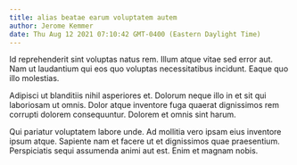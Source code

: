 ```yaml
---
title: alias beatae earum voluptatem autem
author: Jerome Kemmer
date: Thu Aug 12 2021 07:10:42 GMT-0400 (Eastern Daylight Time)
---
```

Id reprehenderit sint voluptas natus rem. Illum atque vitae sed error aut. Nam ut laudantium qui eos quo voluptas necessitatibus incidunt. Eaque quo illo molestias.

 Adipisci ut blanditiis nihil asperiores et. Dolorum neque illo in et sit qui laboriosam ut omnis. Dolor atque inventore fuga quaerat dignissimos rem corrupti dolorem consequuntur. Dolorem et omnis sint harum.

 Qui pariatur voluptatem labore unde. Ad mollitia vero ipsam eius inventore ipsum atque. Sapiente nam et facere ut et dignissimos quae praesentium. Perspiciatis sequi assumenda animi aut est. Enim et magnam nobis.